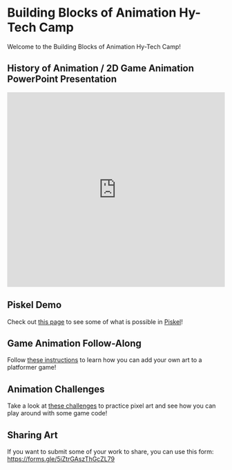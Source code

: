 # Building Blocks of Animation Hy-Tech Camp
Welcome to the Building Blocks of Animation Hy-Tech Camp!

## History of Animation / 2D Game Animation PowerPoint Presentation
<iframe src='https://view.officeapps.live.com/op/embed.aspx?src=https://hytechcamps.github.io/animation/BuildingBlocksOfAnimation.pptx' width='100%' height='450px' frameborder='0'></iframe>

## Piskel Demo
Check out [this page](PiskelDemo.md) to see some of what is possible in [Piskel](https://www.piskelapp.com)!

## Game Animation Follow-Along
Follow [these instructions](GameAnimationFollowAlong.md) to learn how you can add your own art to a platformer game!

## Animation Challenges
Take a look at [these challenges](AnimationChallenges.md) to practice pixel art and see how you can play around with some game code!

## Sharing Art
If you want to submit some of your work to share, you can use this form: https://forms.gle/5iZtrGAszThGcZL79